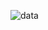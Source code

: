 ![data](http://www.plantuml.com/plantuml/png/SoWkIImgAStDuSfFoafDBb58IIn9LAZcKW22p1Gh1K-_48K0Rp2tB36dD1Ki0kQMPEO2UIwE8QuXdhwk4A7A0g2GKsI8ArSjbqDgNWhGN000)